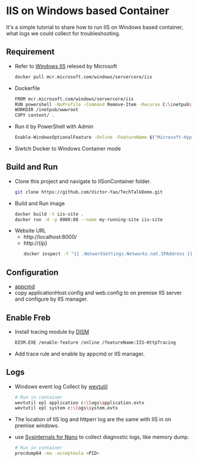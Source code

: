 # IIS on Windows based Container
It's a simple tutorial to share how to run IIS on Windows based container, what logs we could collect for troubleshooting.

## Requirement
- Refer to [Windows IIS](https://hub.docker.com/_/microsoft-windows-servercore-iis) relesed by Microsoft

  ```bash
  docker pull mcr.microsoft.com/windows/servercore/iis
  ```
- Dockerfile
  ```bash
  FROM mcr.microsoft.com/windows/servercore/iis
  RUN powershell -NoProfile -Command Remove-Item -Recurse C:\inetpub\wwwroot\*
  WORKDIR /inetpub/wwwroot
  COPY content/ .
  ```
- Run it by PowerShell with Admin
  ```bash
  Enable-WindowsOptionalFeature -Online -FeatureName $("Microsoft-Hyper-V", "Containers") -All
  ```
- Siwtch Docker to Windows Container mode
## Build and Run
- Clone this project and navigate to IISonContainer folder.
  ```bash
  git clone https://github.com/Victor-Yao/TechTalkDemo.git
  ```
- Build and Run image
  ```bash
  docker build -t iis-site .
  docker run -d -p 8000:80 --name my-running-site iis-site
  ```
- Website URL
  - http://localhost:8000/
  - http://{ip}
    ```bash
    docker inspect -f "{{ .NetworkSettings.Networks.nat.IPAddress }}" my-running-site
    ```

## Configuration
- [appcmd](https://learn.microsoft.com/en-us/iis/get-started/getting-started-with-iis/getting-started-with-appcmdexe)
- copy applicationHost.config and web.config to on premise IIS server and configure by IIS manager.

## Enable Freb
- Install tracing module by [DISM](https://learn.microsoft.com/en-us/iis/install/installing-iis-85/installing-iis-85-on-windows-server-2012-r2#install-iis-85-using-dism)
  ```bash
  DISM.EXE /enable-feature /online /featureName:IIS-HttpTracing
  ```
- Add trace rule and enable by appcmd or IIS manager.

## Logs
- Windows event log
  Collect by [wevtutil](https://learn.microsoft.com/en-us/windows-server/administration/windows-commands/wevtutil)
  ```bash
  # Run in container
  wevtutil epl application c:\logs\application.evtx
  wevtutil epl system c:\logs\system.evtx
  ```

- The location of IIS log and httperr log are the same with IIS in on premise windows.
- use [Sysinternals for Nano](https://learn.microsoft.com/en-us/sysinternals/downloads/) to collect diagnostic logs, like memory dump.
  ```bash
  # Run in container
  procdump64 -ma -accepteula <PID>
  ```

